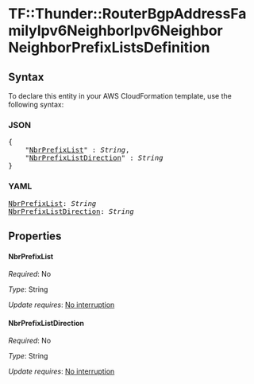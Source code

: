 # TF::Thunder::RouterBgpAddressFamilyIpv6NeighborIpv6Neighbor NeighborPrefixListsDefinition

## Syntax

To declare this entity in your AWS CloudFormation template, use the following syntax:

### JSON

<pre>
{
    "<a href="#nbrprefixlist" title="NbrPrefixList">NbrPrefixList</a>" : <i>String</i>,
    "<a href="#nbrprefixlistdirection" title="NbrPrefixListDirection">NbrPrefixListDirection</a>" : <i>String</i>
}
</pre>

### YAML

<pre>
<a href="#nbrprefixlist" title="NbrPrefixList">NbrPrefixList</a>: <i>String</i>
<a href="#nbrprefixlistdirection" title="NbrPrefixListDirection">NbrPrefixListDirection</a>: <i>String</i>
</pre>

## Properties

#### NbrPrefixList

_Required_: No

_Type_: String

_Update requires_: [No interruption](https://docs.aws.amazon.com/AWSCloudFormation/latest/UserGuide/using-cfn-updating-stacks-update-behaviors.html#update-no-interrupt)

#### NbrPrefixListDirection

_Required_: No

_Type_: String

_Update requires_: [No interruption](https://docs.aws.amazon.com/AWSCloudFormation/latest/UserGuide/using-cfn-updating-stacks-update-behaviors.html#update-no-interrupt)

